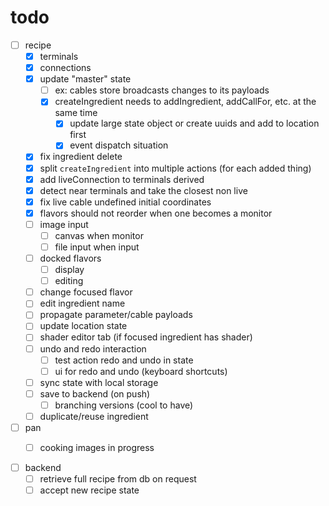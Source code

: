 # todo

- [ ] recipe
  - [x] terminals
  - [x] connections
  - [x] update "master" state
    - [ ] ex: cables store broadcasts changes to its payloads
    - [x] createIngredient needs to addIngredient, addCallFor, etc. at the same time
      - [x] update large state object or create uuids and add to location first
      - [x] event dispatch situation
  - [x] fix ingredient delete
  - [x] split `createIngredient` into multiple actions (for each added thing)
  - [x] add liveConnection to terminals derived
  - [x] detect near terminals and take the closest non live
  - [x] fix live cable undefined initial coordinates
  - [x] flavors should not reorder when one becomes a monitor
  - [ ] image input
    - [ ] canvas when monitor
    - [ ] file input when input
  - [ ] docked flavors
    - [ ] display
    - [ ] editing
  - [ ] change focused flavor
  - [ ] edit ingredient name
  - [ ] propagate parameter/cable payloads
  - [ ] update location state
  - [ ] shader editor tab (if focused ingredient has shader)
  - [ ] undo and redo interaction
    - [ ] test action redo and undo in state
    - [ ] ui for redo and undo (keyboard shortcuts)
  - [ ] sync state with local storage
  - [ ] save to backend (on push)
    - [ ] branching versions (cool to have)
  - [ ] duplicate/reuse ingredient

- [ ] pan
  - [ ] cooking images in progress


- [ ] backend
  - [ ] retrieve full recipe from db on request
  - [ ] accept new recipe state